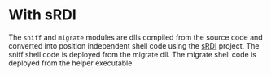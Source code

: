# With sRDI

The `sniff` and `migrate` modules are dlls compiled from the source code and converted into position independent shell code using the [sRDI](https://github.com/monoxgas/sRDI) project. The sniff shell code is deployed from the migrate dll. The migrate shell code is deployed from the helper executable.